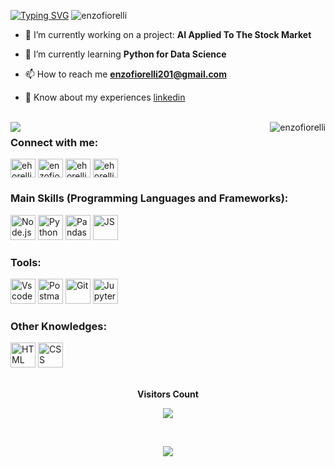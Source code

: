 <!--
Apresentação
[![MasterHead](https://firebasestorage.googleapis.com/v0/b/flexi-coding.appspot.com/o/dempgi7-520f8d5f-63d4-4453-8822-dbc149ae27f8.gif?alt=media&token=91c0c7b2-93c3-4029-b011-1a8703c5730d)](https://rishavchanda.io)
-->

[![Typing SVG](https://readme-typing-svg.herokuapp.com/?color=00FF00&size=35&center=true&vCenter=true&width=1000&lines=Hi,+My+Name+is+Enzo+Fiorelli+;Be+Welcome!+:%29)](https://git.io/typing-svg)
<img align="rigth" src="https://github-readme-stats.vercel.app/api/top-langs?username=enzofiorelli&show_icons=true&locale=en&layout=compact&theme=radical" alt="enzofiorelli" />

- 🔭 I’m currently working on a project: **AI Applied To The Stock Market**

- 🌱 I’m currently learning **Python for Data Science**

- 📫 How to reach me **enzofiorelli201@gmail.com**

- 📄 Know about my experiences [linkedin](linkedin)

<!--
Dashs de atividade
-->

<br>
  
<div>
<img align="left" src="https://github-readme-streak-stats.herokuapp.com?user=enzofiorelli&theme=radical&mode=weekly" />
<img align="right" src="https://github-readme-stats.vercel.app/api?username=enzofiorelli&show_icons=true&locale=en&theme=radical" alt="enzofiorelli" />
</div>

<!--
[![Ashutosh's github activity graph](https://github-readme-activity-graph.vercel.app/graph?username=enzofiorelli&bg_color=000000&color=00FF00&line=00FF00&point=0a855c&area=true&hide_border=true)](https://github.com/ashutosh00710/github-readme-activity-graph)
-->

<!--
Links de perfil
-->
<div>
<h3 align="left">Connect with me:</h3>
<p>
<a href="https://twitter.com/ehorelli" target="blank"><img align="center" src="https://raw.githubusercontent.com/rahuldkjain/github-profile-readme-generator/master/src/images/icons/Social/twitter.svg" alt="ehorelli" height="30" width="40" /></a>
<a href="https://linkedin.com/in/enzofiorelli" target="blank"><img align="center" src="https://raw.githubusercontent.com/rahuldkjain/github-profile-readme-generator/master/src/images/icons/Social/linked-in-alt.svg" alt="enzofiorelli" height="30" width="40" /></a>
<a href="https://instagram.com/ehorelli" target="blank"><img align="center" src="https://raw.githubusercontent.com/rahuldkjain/github-profile-readme-generator/master/src/images/icons/Social/instagram.svg" alt="ehorelli" height="30" width="40" /></a>
<a href="https://www.youtube.com/c/ehorelli" target="blank"><img align="center" src="https://raw.githubusercontent.com/rahuldkjain/github-profile-readme-generator/master/src/images/icons/Social/youtube.svg" alt="ehorelli" height="30" width="40" /></a>
</p>
</div> 

### Main Skills (Programming Languages and Frameworks):

<div style="display: inline_block">
<img width="40" alt="Node.js" src="https://cdn.jsdelivr.net/gh/devicons/devicon@latest/icons/nodejs/nodejs-original-wordmark.svg" />          
<img width="40" alt="Python" src="https://cdn.jsdelivr.net/gh/devicons/devicon@latest/icons/python/python-original.svg" />
<img width="40" alt="Pandas" src="https://cdn.jsdelivr.net/gh/devicons/devicon@latest/icons/pandas/pandas-original-wordmark.svg" />
<img width="40" alt="JS" src="https://cdn.jsdelivr.net/gh/devicons/devicon@latest/icons/javascript/javascript-original.svg" />
          
### Tools:        

<img width="40" alt="Vscode" src="https://cdn.jsdelivr.net/gh/devicons/devicon@latest/icons/vscode/vscode-original-wordmark.svg" />
<img width="40" alt="Postman" src="https://cdn.jsdelivr.net/gh/devicons/devicon@latest/icons/postman/postman-original.svg" />
<img width="40" alt="Git" src="https://cdn.jsdelivr.net/gh/devicons/devicon@latest/icons/git/git-original.svg" />          
<img width="40" alt="Jupyter" src="https://cdn.jsdelivr.net/gh/devicons/devicon@latest/icons/jupyter/jupyter-original-wordmark.svg" />

### Other Knowledges:

<img width="40" alt="HTML" src="https://cdn.jsdelivr.net/gh/devicons/devicon@latest/icons/html5/html5-original.svg" />
<img width="40" alt="CSS" src="https://cdn.jsdelivr.net/gh/devicons/devicon@latest/icons/css3/css3-original.svg" />
<div/>
          
<div align="center">
<br><p align="centre"><b>Visitors Count</b></p>  
<p align="center"><img align="center" src="https://profile-counter.glitch.me/{enzofiorelli}/count.svg" /></p> 
<br></div>

<p align="center">
  <img src="https://github-profile-trophy.vercel.app/?username=enzofiorelli&theme=dracula&row=2&no-bg=true&column=8&margin-w=15&margin-h=15" />
</p>
